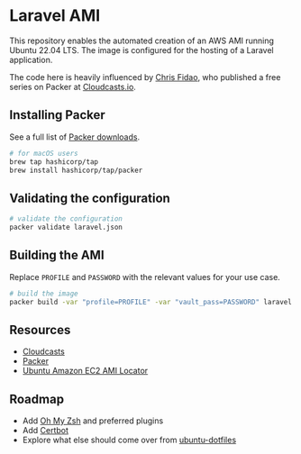 # Laravel AMI

This repository enables the automated creation of an AWS AMI running Ubuntu 22.04 LTS. The image is configured for the hosting of a Laravel application.

The code here is heavily influenced by [Chris Fidao](https://fideloper.com/), who published a free series on Packer at [Cloudcasts.io](https://cloudcasts.io/course/a-packer-primer).

## Installing Packer

See a full list of [Packer downloads](https://www.packer.io/downloads).

```bash
# for macOS users
brew tap hashicorp/tap
brew install hashicorp/tap/packer
```

## Validating the configuration

```bash
# validate the configuration
packer validate laravel.json
```

## Building the AMI

Replace `PROFILE` and `PASSWORD` with the relevant values for your use case.

```bash
# build the image
packer build -var "profile=PROFILE" -var "vault_pass=PASSWORD" laravel.json
```

## Resources

* [Cloudcasts](https://cloudcasts.io/)
* [Packer](https://www.packer.io/)
* [Ubuntu Amazon EC2 AMI Locator](https://cloud-images.ubuntu.com/locator/ec2/)

## Roadmap

* Add [Oh My Zsh](https://ohmyz.sh/) and preferred plugins
* Add [Certbot](https://certbot.eff.org/)
* Explore what else should come over from [ubuntu-dotfiles](https://github.com/dascentral/ubuntu-dotfiles)
